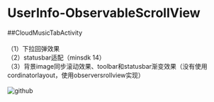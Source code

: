 # UserInfo-ObservableScrollView</br>
##CloudMusicTabActivity
</br></br>
（1）下拉回弹效果
</br>
（2）statusbar适配（minsdk 14）
</br>
（3）背景image同步滚动效果、toolbar和statusbar渐变效果（没有使用cordinatorlayout，使用observersrollview实现）
</br></br>
![github](screen_record_gif.gif)
